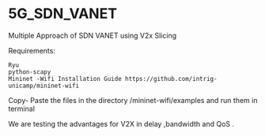 # 5G_SDN_VANET

Multiple Approach of SDN VANET using V2x Slicing 

 Requirements:

    Ryu
    python-scapy
    Mininet -Wifi Installation Guide https://github.com/intrig-unicamp/mininet-wifi
    
 Copy- Paste the files in the directory /mininet-wifi/examples and run them in terminal 
 
We are testing the advantages for V2X in delay ,bandwidth and QoS .
    
    
    
    
